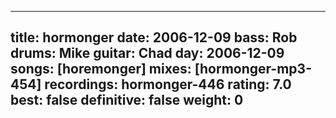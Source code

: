 
---
title: hormonger
date: 2006-12-09
bass:	Rob
drums:	Mike
guitar:	Chad
day: 2006-12-09
songs: [horemonger]
mixes: [hormonger-mp3-454]
recordings: hormonger-446
rating: 7.0
best: false
definitive: false
weight: 0
---
